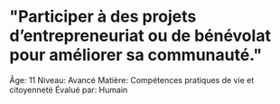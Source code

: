 # "Participer à des projets d’entrepreneuriat ou de bénévolat pour améliorer sa communauté."

Âge: 11
Niveau: Avancé
Matière: Compétences pratiques de vie et citoyenneté
Évalué par: Humain